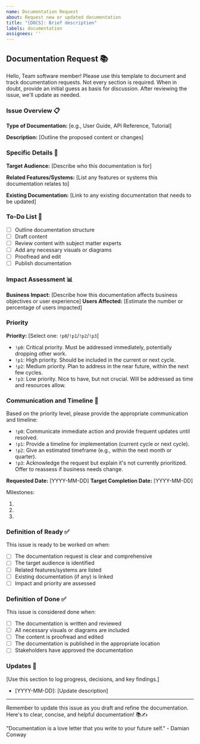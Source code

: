 ```yaml
---
name: Documentation Request
about: Request new or updated documentation
title: "[DOCS]: Brief description"
labels: documentation
assignees: ''
---
```


## Documentation Request 📚

Hello, Team software member!
Please use this template to document and track documentation requests.
Not every section is required.
When in doubt, provide an initial guess as basis for discussion.
After reviewing the issue, we'll update as needed.

### Issue Overview 📋

**Type of Documentation:** [e.g., User Guide, API Reference, Tutorial]

**Description:** [Outline the proposed content or changes]

### Specific Details 🔬

**Target Audience:** [Describe who this documentation is for]

**Related Features/Systems:** [List any features or systems this documentation relates to]

**Existing Documentation:** [Link to any existing documentation that needs to be updated]

### To-Do List 📝
- [ ] Outline documentation structure
- [ ] Draft content
- [ ] Review content with subject matter experts
- [ ] Add any necessary visuals or diagrams
- [ ] Proofread and edit
- [ ] Publish documentation

### Impact Assessment 📊

**Business Impact:** [Describe how this documentation affects business objectives or user experience]
**Users Affected:** [Estimate the number or percentage of users impacted]

### Priority

**Priority:** [Select one: `!p0`/`!p1`/`!p2`/`!p3`]
- `!p0`: Critical priority. Must be addressed immediately, potentially dropping other work.
- `!p1`: High priority. Should be included in the current or next cycle.
- `!p2`: Medium priority. Plan to address in the near future, within the next few cycles.
- `!p3`: Low priority. Nice to have, but not crucial. Will be addressed as time and resources allow.

### Communication and Timeline 📅

Based on the priority level, please provide the appropriate communication and timeline:

- `!p0`: Communicate immediate action and provide frequent updates until resolved.
- `!p1`: Provide a timeline for implementation (current cycle or next cycle).
- `!p2`: Give an estimated timeframe (e.g., within the next month or quarter).
- `!p3`: Acknowledge the request but explain it's not currently prioritized. Offer to reassess if business needs change.

**Requested Date:** [YYYY-MM-DD]
**Target Completion Date:** [YYYY-MM-DD]

Milestones:
1. [Milestone 1]: [Date]
2. [Milestone 2]: [Date]
3. [Milestone 3]: [Date]

### Definition of Ready ✅

This issue is ready to be worked on when:
- [ ] The documentation request is clear and comprehensive
- [ ] The target audience is identified
- [ ] Related features/systems are listed
- [ ] Existing documentation (if any) is linked
- [ ] Impact and priority are assessed

### Definition of Done ✅

This issue is considered done when:
- [ ] The documentation is written and reviewed
- [ ] All necessary visuals or diagrams are included
- [ ] The content is proofread and edited
- [ ] The documentation is published in the appropriate location
- [ ] Stakeholders have approved the documentation

### Updates 🔄

[Use this section to log progress, decisions, and key findings.]

- [YYYY-MM-DD]: [Update description]

---

Remember to update this issue as you draft and refine the documentation.
Here's to clear, concise, and helpful documentation! 📚✍️


"Documentation is a love letter that you write to your future self." - Damian Conway
